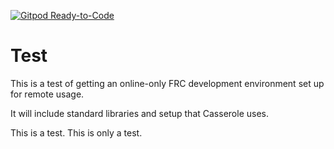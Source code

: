 [![Gitpod Ready-to-Code](https://img.shields.io/badge/Gitpod-Ready--to--Code-blue?logo=gitpod)](https://gitpod.io/#https://github.com/gerth2/testFRCOnlineIDE/TestProject) 

# Test 

This is a test of getting an online-only FRC development environment set up for remote usage.

It will include standard libraries and setup that Casserole uses.

This is a test. This is only a test.
